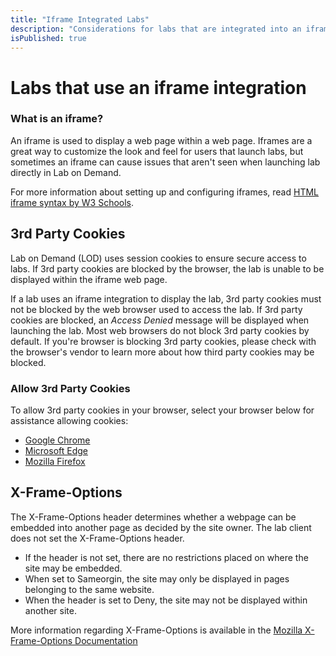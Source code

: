 ```yaml
---
title: "Iframe Integrated Labs"
description: "Considerations for labs that are integrated into an iframe."
isPublished: true
---
```


# Labs that use an iframe integration

### What is an iframe?
An iframe is used to display a web page within a web page. Iframes are a great way to customize the look and feel for users that launch labs, but sometimes an iframe can cause issues that aren't seen when launching lab directly in Lab on Demand. 

For more information about setting up and configuring iframes, read [HTML iframe syntax by W3 Schools](https://www.w3schools.com/html/html_iframe.asp).

## 3rd Party Cookies 

Lab on Demand (LOD) uses session cookies to ensure secure access to labs. If 3rd party cookies are blocked by the browser, the lab is unable to be displayed within the iframe web page. 

If a lab uses an iframe integration to display the lab, 3rd party cookies must not be blocked by the web browser used to access the lab. If 3rd party cookies are blocked, an _Access Denied_ message will be displayed when launching the lab. Most web browsers do not block 3rd party cookies by default. If you're browser is blocking 3rd party cookies, please check with the browser's vendor to learn more about how third party cookies may be blocked.

### Allow 3rd Party Cookies 

To allow 3rd party cookies in your browser, select your browser below for assistance allowing cookies: 
 
- [Google Chrome](https://support.google.com/chrome/answer/95647?co=GENIE.Platform%3DDesktop&hl=en)
- [Microsoft Edge](https://support.microsoft.com/en-us/search?query=enable%20cookies%20in%20edge)    
- [Mozilla Firefox](https://support.mozilla.org/en-US/kb/disable-third-party-cookies)

## X-Frame-Options

The X-Frame-Options header determines whether a webpage can be embedded into another page as decided by the site owner. The lab client does not set the X-Frame-Options header. 

- If the header is not set, there are no restrictions placed on where the site may be embedded.
- When set to Sameorgin, the site may only be displayed in pages belonging to the same website.
- When the header is set to Deny, the site may not be displayed within another site. 

More information regarding X-Frame-Options is available in the [Mozilla X-Frame-Options Documentation](https://developer.mozilla.org/en-US/docs/Web/HTTP/Headers/X-Frame-Options)